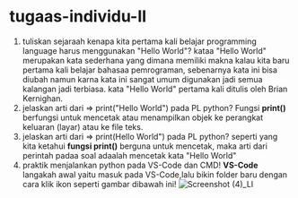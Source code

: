 # tugaas-individu-II

1. tuliskan sejaraah kenapa kita pertama kali belajar programming language harus menggunakan "Hello World"?
    kataa "Hello World" merupakan kata sederhana yang dimana memiliki makna kalau kita baru pertama kali belajar bahasaa pemrograman, sebenarnya kata ini bisa diubah namun karna kata ini sangat umum digunakan jadi semua kalangan jadi terbiasa. kata "Hello World" pertama kali ditulis oleh Brian Kernighan.
2. jelaskan arti dari => print("Hello World") pada PL python?
    Fungsi **print()** berfungsi untuk mencetak atau menampilkan objek ke perangkat keluaran (layar) atau ke file teks.
3. jelaskan arti dari => print(Hello World") pada PL python?
    seperti yang kita ketahui **fungsi print()** berguna untuk mencetak, maka arti dari perintah padaa soal adaalah mencetak kata "Hello World"
4. praktik menjalankan python pada VS-Code dan CMD!
    **VS-Code**
    langakah awal yaitu masuk pada VS-Code,lalu bikin folder baru dengan cara klik ikon seperti gambar dibawah ini!
    ![Screenshot (4)_LI](https://user-images.githubusercontent.com/93015185/138885881-268505f9-bc5a-4d29-bc7a-6f8bf4dfdec3.jpg)


  
